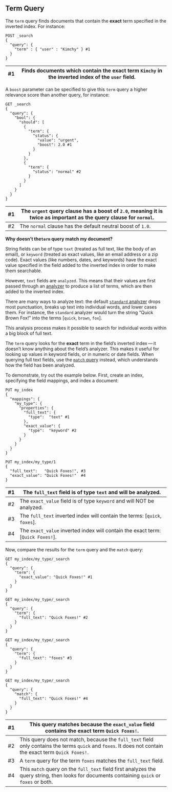 ## Term Query

The `term` query finds documents that contain the **exact** term specified in the inverted index. For instance:
    
    
    POST _search
    {
      "query": {
        "term" : { "user" : "Kimchy" } #1
      }
    }

#1| Finds documents which contain the exact term `Kimchy` in the inverted index of the `user` field.     
---|---  
  
A `boost` parameter can be specified to give this `term` query a higher relevance score than another query, for instance:
    
    
    GET _search
    {
      "query": {
        "bool": {
          "should": [
            {
              "term": {
                "status": {
                  "value": "urgent",
                  "boost": 2.0 #1
                }
              }
            },
            {
              "term": {
                "status": "normal" #2
              }
            }
          ]
        }
      }
    }

#1| The `urgent` query clause has a boost of `2.0`, meaning it is twice as important as the query clause for `normal`.     
---|---    
#2| The `normal` clause has the default neutral boost of `1.0`.   
  
**Why doesn’t the`term` query match my document?**

String fields can be of type `text` (treated as full text, like the body of an email), or `keyword` (treated as exact values, like an email address or a zip code). Exact values (like numbers, dates, and keywords) have the exact value specified in the field added to the inverted index in order to make them searchable.

However, `text` fields are `analyzed`. This means that their values are first passed through an [analyzer](analysis.html) to produce a list of terms, which are then added to the inverted index.

There are many ways to analyze text: the default [`standard` analyzer](analysis-standard-analyzer.html) drops most punctuation, breaks up text into individual words, and lower cases them. For instance, the `standard` analyzer would turn the string “Quick Brown Fox!” into the terms [`quick`, `brown`, `fox`].

This analysis process makes it possible to search for individual words within a big block of full text.

The `term` query looks for the **exact** term in the field’s inverted index — it doesn’t know anything about the field’s analyzer. This makes it useful for looking up values in keyword fields, or in numeric or date fields. When querying full text fields, use the [`match` query](query-dsl-match-query.html) instead, which understands how the field has been analyzed.

To demonstrate, try out the example below. First, create an index, specifying the field mappings, and index a document:
    
    
    PUT my_index
    {
      "mappings": {
        "my_type": {
          "properties": {
            "full_text": {
              "type":  "text" #1
            },
            "exact_value": {
              "type":  "keyword" #2
            }
          }
        }
      }
    }
    
    PUT my_index/my_type/1
    {
      "full_text":   "Quick Foxes!", #3
      "exact_value": "Quick Foxes!"  #4
    }

#1| The `full_text` field is of type `text` and will be analyzed.     
---|---    
#2| The `exact_value` field is of type `keyword` and will NOT be analyzed.    
#3| The `full_text` inverted index will contain the terms: [`quick`, `foxes`].     
#4| The `exact_value` inverted index will contain the exact term: [`Quick Foxes!`].   
  
Now, compare the results for the `term` query and the `match` query:
    
    
    GET my_index/my_type/_search
    {
      "query": {
        "term": {
          "exact_value": "Quick Foxes!" #1
        }
      }
    }
    
    GET my_index/my_type/_search
    {
      "query": {
        "term": {
          "full_text": "Quick Foxes!" #2
        }
      }
    }
    
    GET my_index/my_type/_search
    {
      "query": {
        "term": {
          "full_text": "foxes" #3
        }
      }
    }
    
    GET my_index/my_type/_search
    {
      "query": {
        "match": {
          "full_text": "Quick Foxes!" #4
        }
      }
    }

#1| This query matches because the `exact_value` field contains the exact term `Quick Foxes!`.     
---|---   
#2| This query does not match, because the `full_text` field only contains the terms `quick` and `foxes`. It does not contain the exact term `Quick Foxes!`.     
#3| A `term` query for the term `foxes` matches the `full_text` field.     
#4| This `match` query on the `full_text` field first analyzes the query string, then looks for documents containing `quick` or `foxes` or both. 
